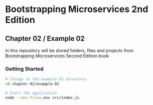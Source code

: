 # Bootstrapping Microservices 2nd Edition

## Chapter 02 / Example 02

In this repository will be stored folders, files and projects from Bootstrapping Microservices Second Edition book

### Getting Started
```bash
# Change to the example 01 directory
cd chapter-02/example-01

# Start the application
node --env-file=.env src/index.js
```
